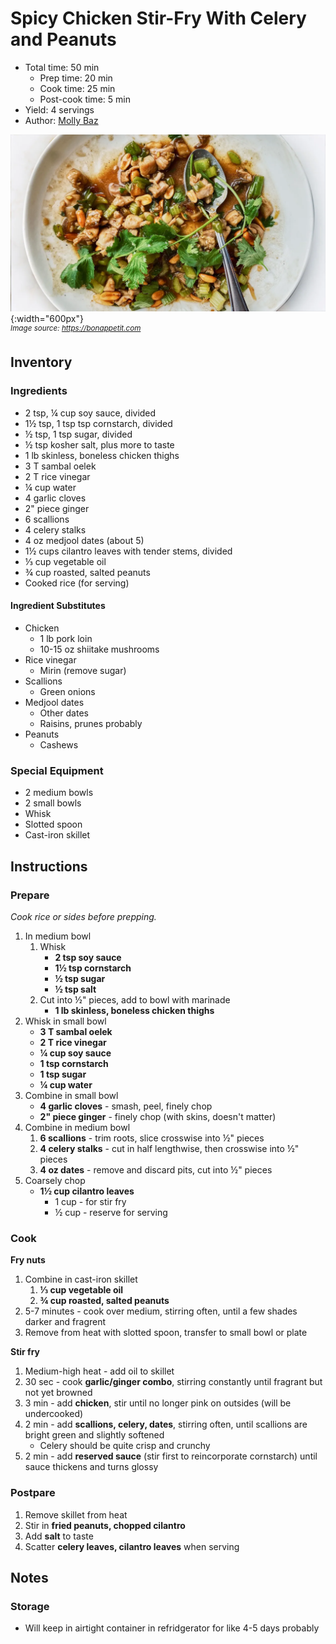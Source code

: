 # Spicy Chicken Stir-Fry With Celery and Peanuts

- Total time: 50 min
    - Prep time: 20 min
    - Cook time: 25 min
    - Post-cook time: 5 min
- Yield: 4 servings
- Author: [Molly Baz](https://www.bonappetit.com/recipe/spicy-chicken-stir-fry-with-celery-and-peanuts)

![](./hero.jpg){:width="600px"}
<br />
_<sup>Image source: <https://bonappetit.com></sup>_

## Inventory

### Ingredients

- 2 tsp, ¼ cup soy sauce, divided
- 1½ tsp, 1 tsp tsp cornstarch, divided
- ½ tsp, 1 tsp sugar, divided
- ½ tsp kosher salt, plus more to taste
- 1 lb skinless, boneless chicken thighs
- 3 T sambal oelek
- 2 T rice vinegar
- ¼ cup water
- 4 garlic cloves
- 2" piece ginger
- 6 scallions
- 4 celery stalks
- 4 oz medjool dates (about 5)
- 1½ cups cilantro leaves with tender stems, divided
- ⅓ cup vegetable oil
- ¾ cup roasted, salted peanuts
- Cooked rice (for serving)

#### Ingredient Substitutes

- Chicken
    - 1 lb pork loin
    - 10-15 oz shiitake mushrooms
- Rice vinegar
    - Mirin (remove sugar)
- Scallions
    - Green onions
- Medjool dates
    - Other dates
    - Raisins, prunes probably
- Peanuts
    - Cashews

### Special Equipment

- 2 medium bowls
- 2 small bowls
- Whisk
- Slotted spoon
- Cast-iron skillet

## Instructions

### Prepare

_Cook rice or sides before prepping._

1. In medium bowl
    1. Whisk
        - **2 tsp soy sauce**
        - **1½ tsp cornstarch**
        - **½ tsp sugar**
        - **½ tsp salt**
    1. Cut into ½" pieces, add to bowl with marinade
        - **1 lb skinless, boneless chicken thighs**
1. Whisk in small bowl
    - **3 T sambal oelek**
    - **2 T rice vinegar**
    - **¼ cup soy sauce**
    - **1 tsp cornstarch**
    - **1 tsp sugar**
    - **¼ cup water**
1. Combine in small bowl
    - **4 garlic cloves** - smash, peel, finely chop
    - **2" piece ginger** - finely chop (with skins, doesn't matter)
1. Combine in medium bowl
    1. **6 scallions** - trim roots, slice crosswise into ½" pieces
    1. **4 celery stalks** - cut in half lengthwise, then crosswise into ½" pieces
    1. **4 oz dates** - remove and discard pits, cut into ½" pieces
1. Coarsely chop
    - **1½ cup cilantro leaves**
        - 1 cup - for stir fry
        - ½ cup - reserve for serving

### Cook

**Fry nuts**

1. Combine in cast-iron skillet
   1. **⅓ cup vegetable oil**
   1. **¾ cup roasted, salted peanuts**
1. 5-7 minutes - cook over medium, stirring often, until a few shades darker and fragrent
1. Remove from heat with slotted spoon, transfer to small bowl or plate

**Stir fry**

1. Medium-high heat - add oil to skillet
1. 30 sec - cook **garlic/ginger combo**, stirring constantly until fragrant but not yet browned
1. 3 min - add **chicken**, stir until no longer pink on outsides (will be undercooked)
1. 2 min - add **scallions, celery, dates**, stirring often, until scallions are bright green and slightly softened
   - Celery should be quite crisp and crunchy
1. 2 min - add **reserved sauce** (stir first to reincorporate cornstarch) until sauce thickens and turns glossy

### Postpare

1. Remove skillet from heat
1. Stir in **fried peanuts, chopped cilantro**
1. Add **salt** to taste
1. Scatter **celery leaves, cilantro leaves** when serving

## Notes

### Storage

- Will keep in airtight container in refridgerator for like 4-5 days probably
